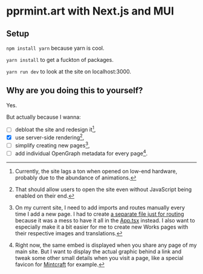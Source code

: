 # pprmint.art with Next.js and MUI

## Setup

`npm install yarn` because yarn is cool.

`yarn install` to get a fuckton of packages.

`yarn run dev` to look at the site on localhost:3000.

## Why are you doing this to yourself?

Yes.

But actually because I wanna:

- [ ] debloat the site and redesign it[^1],
- [x] use server-side rendering[^2],
- [ ] simplify creating new pages[^3],
- [ ] add individual OpenGraph metadata for every page[^4].

[^1]: Currently, the site lags a ton when opened on low-end hardware, probably due to the abundance of animations.
[^2]: That should allow users to open the site even without JavaScript being enabled on their end.
[^3]: On my current site, I need to add imports and routes manually every time I add a new page. I had to create [a separate file just for routing](https://github.com/pprmint/pprmint.art/blob/main/src/AnimatedRoutes.tsx) because it was a mess to have it all in the [App.tsx](https://github.com/pprmint/pprmint.art/blob/main/src/App.tsx) instead. I also want to especially make it a bit easier for me to create new Works pages with their respective images and translations.
[^4]: Right now, the same embed is displayed when you share any page of my main site. But I want to display the actual graphic behind a link and tweak some other small details when you visit a page, like a special favicon for [Mintcraft](https://pprmint.art/mintcraft) for example.
